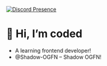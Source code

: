 [![Discord Presence](https://lanyard.cnrad.dev/api/1375894187152642088?showDisplayName=true)](https://discord.com/users/1375894187152642088)
# 👋 Hi, I’m coded
- A learning frontend developer!  
- @Shadow-OGFN – Shadow OGFN!


